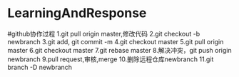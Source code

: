 # LearningAndResponse
#github协作过程
1.git pull origin master,修改代码
2.git checkout -b newbranch
3.git add,  git commit -m
4.git checkout master
5.git pull origin master
6.git checkout master
7.git rebase master
8.解决冲突，git push origin newbranch
9.pull request,审核,merge
10.删除远程仓库newbranch
11.git branch -D newbranch
